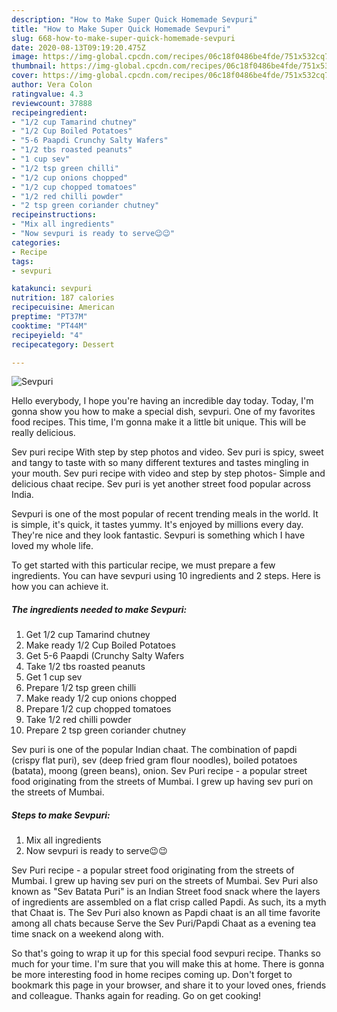 ```yaml
---
description: "How to Make Super Quick Homemade Sevpuri"
title: "How to Make Super Quick Homemade Sevpuri"
slug: 668-how-to-make-super-quick-homemade-sevpuri
date: 2020-08-13T09:19:20.475Z
image: https://img-global.cpcdn.com/recipes/06c18f0486be4fde/751x532cq70/sevpuri-recipe-main-photo.jpg
thumbnail: https://img-global.cpcdn.com/recipes/06c18f0486be4fde/751x532cq70/sevpuri-recipe-main-photo.jpg
cover: https://img-global.cpcdn.com/recipes/06c18f0486be4fde/751x532cq70/sevpuri-recipe-main-photo.jpg
author: Vera Colon
ratingvalue: 4.3
reviewcount: 37888
recipeingredient:
- "1/2 cup Tamarind chutney"
- "1/2 Cup Boiled Potatoes"
- "5-6 Paapdi Crunchy Salty Wafers"
- "1/2 tbs roasted peanuts"
- "1 cup sev"
- "1/2 tsp green chilli"
- "1/2 cup onions chopped"
- "1/2 cup chopped tomatoes"
- "1/2 red chilli powder"
- "2 tsp green coriander chutney"
recipeinstructions:
- "Mix all ingredients"
- "Now sevpuri is ready to serve😉😉"
categories:
- Recipe
tags:
- sevpuri

katakunci: sevpuri 
nutrition: 187 calories
recipecuisine: American
preptime: "PT37M"
cooktime: "PT44M"
recipeyield: "4"
recipecategory: Dessert

---
```



![Sevpuri](https://img-global.cpcdn.com/recipes/06c18f0486be4fde/751x532cq70/sevpuri-recipe-main-photo.jpg)

Hello everybody, I hope you're having an incredible day today. Today, I'm gonna show you how to make a special dish, sevpuri. One of my favorites food recipes. This time, I'm gonna make it a little bit unique. This will be really delicious.

Sev puri recipe With step by step photos and video. Sev puri is spicy, sweet and tangy to taste with so many different textures and tastes mingling in your mouth. Sev puri recipe with video and step by step photos- Simple and delicious chaat recipe. Sev puri is yet another street food popular across India.

Sevpuri is one of the most popular of recent trending meals in the world. It is simple, it's quick, it tastes yummy. It's enjoyed by millions every day. They're nice and they look fantastic. Sevpuri is something which I have loved my whole life.


To get started with this particular recipe, we must prepare a few ingredients. You can have sevpuri using 10 ingredients and 2 steps. Here is how you can achieve it.

<!--inarticleads1-->

##### The ingredients needed to make Sevpuri:

1. Get 1/2 cup Tamarind chutney
1. Make ready 1/2 Cup Boiled Potatoes
1. Get 5-6 Paapdi (Crunchy Salty Wafers
1. Take 1/2 tbs roasted peanuts
1. Get 1 cup sev
1. Prepare 1/2 tsp green chilli
1. Make ready 1/2 cup onions chopped
1. Prepare 1/2 cup chopped tomatoes
1. Take 1/2 red chilli powder
1. Prepare 2 tsp green coriander chutney


Sev puri is one of the popular Indian chaat. The combination of papdi (crispy flat puri), sev (deep fried gram flour noodles), boiled potatoes (batata), moong (green beans), onion. Sev Puri recipe - a popular street food originating from the streets of Mumbai. I grew up having sev puri on the streets of Mumbai. 

<!--inarticleads2-->

##### Steps to make Sevpuri:

1. Mix all ingredients
1. Now sevpuri is ready to serve😉😉


Sev Puri recipe - a popular street food originating from the streets of Mumbai. I grew up having sev puri on the streets of Mumbai. Sev Puri also known as &#34;Sev Batata Puri&#34; is an Indian Street food snack where the layers of ingredients are assembled on a flat crisp called Papdi. As such, its a myth that Chaat is. The Sev Puri also known as Papdi chaat is an all time favorite among all chats because Serve the Sev Puri/Papdi Chaat as a evening tea time snack on a weekend along with. 

So that's going to wrap it up for this special food sevpuri recipe. Thanks so much for your time. I'm sure that you will make this at home. There is gonna be more interesting food in home recipes coming up. Don't forget to bookmark this page in your browser, and share it to your loved ones, friends and colleague. Thanks again for reading. Go on get cooking!

